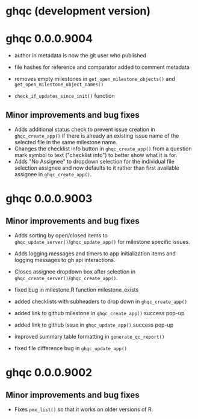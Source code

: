 # ghqc (development version)

# ghqc 0.0.0.9004

-   author in metadata is now the git user who published

-   file hashes for reference and comparator added to comment metadata

-   removes empty milestones in `get_open_milestone_objects()` and `get_open_milestone_object_names()`

-   `check_if_updates_since_init()` function
 
## Minor improvements and bug fixes

-   Adds additional status check to prevent issue creation in `ghqc_create_app()` if there is already an existing issue name of the selected file in the same milestone name.
-   Changes the checklist info button in `ghqc_create_app()` from a question mark symbol to text ("checklist info") to better show what it is for.
-   Adds "No Assignee" to dropdown selection for the individual file selection assignee and now defaults to it rather than first available assignee in `ghqc_create_app()`.

# ghqc 0.0.0.9003

## Minor improvements and bug fixes

-   Adds sorting by open/closed items to `ghqc_update_server()`/`ghqc_update_app()` for milestone specific issues.

-   Adds logging messages and timers to app initialization items and logging messages to gh api interactions.

-   Closes assignee dropdown box after selection in `ghqc_create_server()`/`ghqc_create_app()`.

-   fixed bug in milestone.R function milestone_exists

-   added checklists with subheaders to drop down in `ghqc_create_app()`

-   added link to github milestone in `ghqc_create_app()` success pop-up

-   added link to github issue in `ghqc_update_app()` success pop-up

-   improved summary table formatting in `generate_qc_report()`

-   fixed file difference bug in `ghqc_update_app()`

# ghqc 0.0.0.9002

## Minor improvements and bug fixes

-   Fixes `pmx_list()` so that it works on older versions of R.
